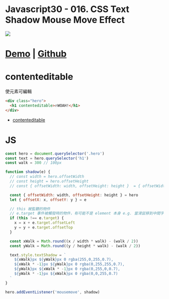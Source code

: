 # Javascript30 - 016. CSS Text Shadow Mouse Move Effect

![](https://mgleon08.github.io/JavaScript30/016.CSS-Text-Shadow-Mouse-Move-Effect/images/thumbnail.png)

<!-- more -->

# [Demo](https://mgleon08.github.io/JavaScript30/016.CSS-Text-Shadow-Mouse-Move-Effect/index.html) | [Github](https://github.com/mgleon08/JavaScript30/tree/master/016.CSS-Text-Shadow-Mouse-Move-Effect)

# contenteditable

使元素可編輯

```html
<div class="hero">
  <h1 contenteditable>🔥WOAH!</h1>
</div>
```

* [contenteditable](https://developer.mozilla.org/zh-CN/docs/Web/Guide/HTML/Content_Editable)

# JS

```js
const hero = document.querySelector('.hero')
const text = hero.querySelector('h1')
const walk = 300 // 100px

function shadow(e) {
  // const width = hero.offsetWidth
  // const height = hero.offsetHeight
  // const { offsetWidth: width, offsetHeight: height }  = { offsetWidth: hero.offsetWidth, offsetHeight: hero.offsetHeight }

  const { offsetWidth: width, offsetHeight: height } = hero
  let { offsetX: x, offsetY: y } = e

  // this 被監聽的物件
  // e.target 事件被觸發時的物件，有可能不是 element 本身 e.g. 當滑鼠移到中間字體
  if (this !== e.target) {
    x = x + e.target.offsetLeft
    y = y + e.target.offsetTop
  }

  const xWalk = Math.round((x / width * walk) - (walk / 2))
  const yWalk = Math.round((y / height * walk) - (walk / 2))

  text.style.textShadow = `
    ${xWalk}px ${yWalk}px 0 rgba(255,0,255,0.7),
    ${xWalk * -1}px ${yWalk}px 0 rgba(0,255,255,0.7),
    ${yWalk}px ${xWalk * -1}px 0 rgba(0,255,0,0.7),
    ${yWalk * -1}px ${xWalk}px 0 rgba(0,0,255,0.7)
  `
}

hero.addEventListener('mousemove', shadow)
```
